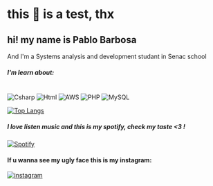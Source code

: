 ﻿# **this 💩 is a test, thx**

## hi! my name is Pablo Barbosa 
And I'm a Systems analysis and development studant in Senac school


##### **I'm learn about:** 
<div style="display: inline_block"><br/>
    <img aling="center" alt="Csharp" src="https://img.shields.io/badge/C%23-239120?style=for-the-badge&logo=csharp&logoColor=white"/>
     <img aling="center" alt="Html" src="https://img.shields.io/badge/HTML5-E34F26?style=for-the-badge&logo=html5&logoColor=white"/>
     <img aling="center" alt="AWS" src="https://img.shields.io/badge/Amazon_AWS-FF9900?style=for-the-badge&logo=amazonaws&logoColor=white"/>
      <img aling="center" alt="PHP" src="https://img.shields.io/badge/PHP-777BB4?style=for-the-badge&logo=php&logoColor=white"/>
     <img aling="center" alt="MySQL" src="https://img.shields.io/badge/MySQL-005C84?style=for-the-badge&logo=mysql&logoColor=white"/>
     
</div>

[![Top Langs](https://github-readme-stats-git-masterrstaa-rickstaa.vercel.app/api/top-langs/?username=pr0c3r&theme=dracula)](https://github.com/anuraghazra/github-readme-stats)

##### I love listen music and this is my spotify, check my taste <3 !
[![Spotify](https://img.shields.io/badge/Spotify-1ED760?&style=for-the-badge&logo=spotify&logoColor=white)](https://open.spotify.com/user/169qnkmvic8eor3k9ttmuli10?si=8b3e0aa4a3db46c5)

#### If u wanna see my ugly face this is my instagram:  
[![instagram](https://img.shields.io/badge/Instagram-E4405F?style=for-the-badge&logo=instagram&logoColor=white)](https://www.instagram.com/pr0c3r/)


